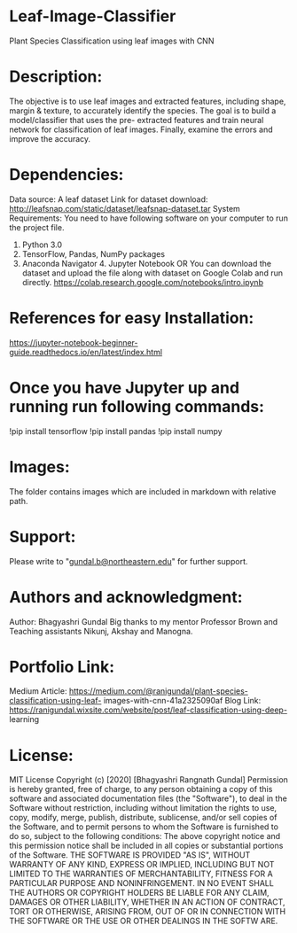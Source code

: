 # Leaf-Image-Classifier
Plant Species Classification using leaf images with CNN
# Description:
The objective is to use leaf images and extracted features, including shape, margin & texture, to accurately identify the species. The goal is to build a model/classifier that uses the pre- extracted features and train neural network for classification of leaf images. Finally, examine the errors and improve the accuracy.
# Dependencies:
Data source: A leaf dataset
Link for dataset download: http://leafsnap.com/static/dataset/leafsnap-dataset.tar
System Requirements:
You need to have following software on your computer to run the project file.
1. Python 3.0
2. TensorFlow, Pandas, NumPy packages
3. Anaconda Navigator 4. Jupyter Notebook
OR
You can download the dataset and upload the file along with dataset on Google Colab and run directly. https://colab.research.google.com/notebooks/intro.ipynb
# References for easy Installation:
https://jupyter-notebook-beginner-guide.readthedocs.io/en/latest/index.html
# Once you have Jupyter up and running run following commands:
!pip install tensorflow 
!pip install pandas
!pip install numpy
# Images:
The folder contains images which are included in markdown with relative path.
# Support:
Please write to "gundal.b@northeastern.edu" for further support.
# Authors and acknowledgment:
Author: Bhagyashri Gundal
Big thanks to my mentor Professor Brown and Teaching assistants Nikunj, Akshay and Manogna.
# Portfolio Link:
   
Medium Article: https://medium.com/@ranigundal/plant-species-classification-using-leaf- images-with-cnn-41a2325090af
Blog Link: https://ranigundal.wixsite.com/website/post/leaf-classification-using-deep- learning
# License:
MIT License
Copyright (c) [2020] [Bhagyashri Rangnath Gundal]
Permission is hereby granted, free of charge, to any person obtaining a copy of this software and associated documentation files (the "Software"), to deal in the Software without restriction, including without limitation the rights to use, copy, modify, merge, publish, distribute, sublicense, and/or sell copies of the Software, and to permit persons to whom the Software is furnished to do so, subject to the following conditions:
The above copyright notice and this permission notice shall be included in all copies or substantial portions of the Software.
THE SOFTWARE IS PROVIDED "AS IS", WITHOUT WARRANTY OF ANY KIND, EXPRESS OR
IMPLIED, INCLUDING BUT NOT LIMITED TO THE WARRANTIES OF MERCHANTABILITY,
FITNESS FOR A PARTICULAR PURPOSE AND NONINFRINGEMENT. IN NO EVENT SHALL THE
AUTHORS OR COPYRIGHT HOLDERS BE LIABLE FOR ANY CLAIM, DAMAGES OR OTHER
LIABILITY, WHETHER IN AN ACTION OF CONTRACT, TORT OR OTHERWISE, ARISING FROM,
OUT OF OR IN CONNECTION WITH THE SOFTWARE OR THE USE OR OTHER DEALINGS IN THE
SOFTW ARE.
    
